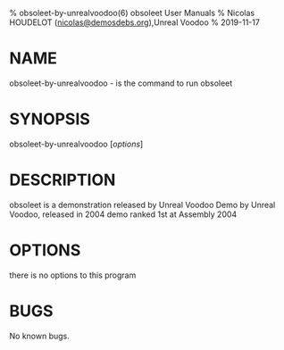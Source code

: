% obsoleet-by-unrealvoodoo(6) obsoleet User Manuals
% Nicolas HOUDELOT (nicolas@demosdebs.org),Unreal Voodoo
% 2019-11-17

# NAME
obsoleet-by-unrealvoodoo - is the command to run obsoleet 

# SYNOPSIS
obsoleet-by-unrealvoodoo [*options*]

# DESCRIPTION
obsoleet  is a demonstration released by Unreal Voodoo
Demo by Unreal Voodoo, released in 2004
demo ranked 1st at Assembly 2004

# OPTIONS
there is no options to this program

# BUGS
No known bugs.
